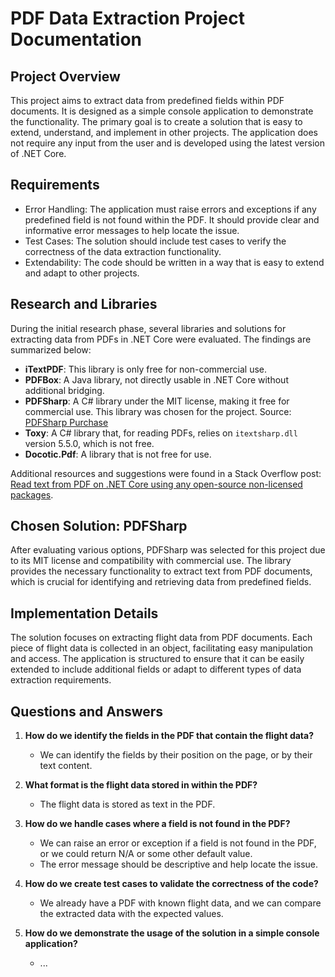 # PDF Data Extraction Project Documentation

## Project Overview

This project aims to extract data from predefined fields within PDF documents. It is designed as a simple console application to demonstrate the functionality. The primary goal is to create a solution that is easy to extend, understand, and implement in other projects. The application does not require any input from the user and is developed using the latest version of .NET Core.

## Requirements

- Error Handling: The application must raise errors and exceptions if any predefined field is not found within the PDF. It should provide clear and informative error messages to help locate the issue.
- Test Cases: The solution should include test cases to verify the correctness of the data extraction functionality.
- Extendability: The code should be written in a way that is easy to extend and adapt to other projects.

## Research and Libraries

During the initial research phase, several libraries and solutions for extracting data from PDFs in .NET Core were evaluated. The findings are summarized below:

- **iTextPDF**: This library is only free for non-commercial use.
- **PDFBox**: A Java library, not directly usable in .NET Core without additional bridging.
- **PDFSharp**: A C# library under the MIT license, making it free for commercial use. This library was chosen for the project. Source: [PDFSharp Purchase](https://www.pdfsharp.net/Purchase.ashx)
- **Toxy**: A C# library that, for reading PDFs, relies on `itextsharp.dll` version 5.5.0, which is not free.
- **Docotic.Pdf**: A library that is not free for use.

Additional resources and suggestions were found in a Stack Overflow post: [Read text from PDF on .NET Core using any open-source non-licensed packages](https://stackoverflow.com/questions/60451365/read-text-from-pdf-on-net-core-using-any-open-source-non-licensed-packages).

## Chosen Solution: PDFSharp

After evaluating various options, PDFSharp was selected for this project due to its MIT license and compatibility with commercial use. The library provides the necessary functionality to extract text from PDF documents, which is crucial for identifying and retrieving data from predefined fields.

## Implementation Details

The solution focuses on extracting flight data from PDF documents. Each piece of flight data is collected in an object, facilitating easy manipulation and access. The application is structured to ensure that it can be easily extended to include additional fields or adapt to different types of data extraction requirements.

## Questions and Answers

1. **How do we identify the fields in the PDF that contain the flight data?**
    - We can identify the fields by their position on the page, or by their text content.

2. **What format is the flight data stored in within the PDF?**
    - The flight data is stored as text in the PDF.

3. **How do we handle cases where a field is not found in the PDF?**
    - We can raise an error or exception if a field is not found in the PDF, or we could return N/A or some other default value.
    - The error message should be descriptive and help locate the issue.

4. **How do we create test cases to validate the correctness of the code?**
    - We already have a PDF with known flight data, and we can compare the extracted data with the expected values.

5. **How do we demonstrate the usage of the solution in a simple console application?**
    - ...